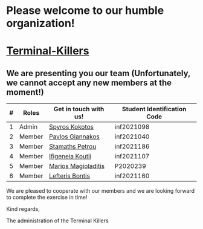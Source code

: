 # Please welcome to our humble organization!

# [Terminal-Killers](https://github.com/Terminal-Killers)

## We are presenting you our team (Unfortunately, we cannot accept any new members at the moment!)

| # |   Roles   |  Get in touch with us! | Student Identification Code |
| ------------- | ------------- | -------- | -------- |
| 1 |     Admin       | [Spyros Kokotos](https://github.com/Greekforce1821)  | inf2021098 |
| 2 |     Member      | [Pavlos Giannakos](https://github.com/Giannpavlos)   | inf2021040 |
| 3 |     Member      | [Stamaths Petrou](https://github.com/stamathsp)      | inf2021186 |
| 4 |     Member      | [Ifigeneia Koutli](https://github.com/inf2021107)    | inf2021107 |
| 5 |     Member      | [Marios Magioladitis](https://github.com/p20magi)    | P2020239   |
| 6 |     Μember      | [Lefteris Bontis](https://github.com/TheBond08)      | inf2021160 |

We are pleased to cooperate with our members and we are looking forward to complete the exercise in time!

Kind regards,

The administration of the Terminal Killers




